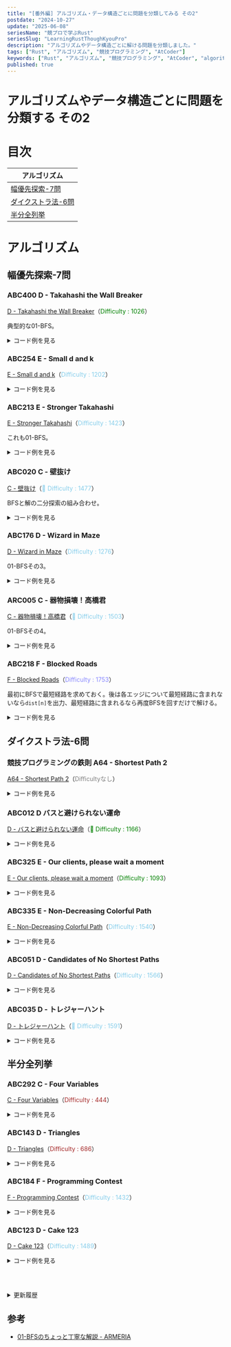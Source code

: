 ```yaml
---
title: "[番外編] アルゴリズム・データ構造ごとに問題を分類してみる その2"
postdate: "2024-10-27"
update: "2025-06-08"
seriesName: "競プロで学ぶRust"
seriesSlug: "LearningRustThoughKyouPro"
description: "アルゴリズムやデータ構造ごとに解ける問題を分類しました。"
tags: ["Rust", "アルゴリズム", "競技プログラミング", "AtCoder"]
keywords: ["Rust", "アルゴリズム", "競技プログラミング", "AtCoder", "algorithm"]
published: true
---
```


# アルゴリズムやデータ構造ごとに問題を分類する その2

# 目次

|アルゴリズム|
|---|
|[幅優先探索-7問](#幅優先探索-7問)|
|[ダイクストラ法-6問](#ダイクストラ法-6問)|
|[半分全列挙](#半分全列挙)|

# アルゴリズム

## 幅優先探索-7問

### ABC400 D - Takahashi the Wall Breaker

[D - Takahashi the Wall Breaker](https://atcoder.jp/contests/abc400/tasks/abc400_d)（<span style="color: green">Difficulty : 1026</span>）

典型的な01-BFS。

<details>
<summary>コード例を見る</summary>

```rust
use std::collections::VecDeque;

fn out_of_bounds(h: usize, w: usize, i: isize, j: isize) -> bool {
    i < 0 || j < 0 || i == h as isize || j == w as isize
}

fn run(h: usize, w: usize, s: Vec<&str>, a: usize, b: usize, c: usize, d: usize) -> usize {
    let vec: Vec<Vec<char>> = s.into_iter().map(|s| s.chars().collect()).collect();

    let mut dist = vec![vec![-1; w]; h];
    dist[a - 1][b - 1] = 0;

    let mut queue = VecDeque::new();
    queue.push_back((a - 1, b - 1));

    let di = [0, 1, 0, -1];
    let dj = [1, 0, -1, 0];

    while let Some((cur_i, cur_j)) = queue.pop_front() {
        for i in 0..4 {
            let new_i = cur_i as isize + di[i];
            let new_j = cur_j as isize + dj[i];

            if out_of_bounds(h, w, new_i, new_j) {
                continue;
            }

            let new_i = new_i as usize;
            let new_j = new_j as usize;

            if vec[new_i][new_j] != '#' {
                if dist[new_i][new_j] == -1 || dist[new_i][new_j] > dist[cur_i][cur_j] {
                    dist[new_i][new_j] = dist[cur_i][cur_j];
                    queue.push_front((new_i, new_j));
                }
            } else {
                // 1マス先
                if dist[new_i][new_j] == -1 {
                    dist[new_i][new_j] = dist[cur_i][cur_j] + 1;
                    queue.push_back((new_i, new_j));
                }

                // 2マス先の座標
                let new_i2 = cur_i as isize + dx[i] * 2;
                let new_j2 = cur_j as isize + dy[i] * 2;

                if out_of_bounds(h, w, new_i2, new_j2) {
                    continue;
                }

                let new_i2 = new_i2 as usize;
                let new_j2 = new_j2 as usize;

                if dist[new_i2][new_j2] != -1 {
                    continue;
                }

                dist[new_i2][new_j2] = dist[cur_i][cur_j] + 1;
                queue.push_back((new_i2, new_j2));
            }
        }
    }

    dist[c - 1][d - 1] as usize
}
```
</details>

### ABC254 E - Small d and k

[E - Small d and k](https://atcoder.jp/contests/abc254/tasks/abc254_e)（<span style="color: skyblue">Difficulty : 1202</span>）

<details>
<summary>コード例を見る</summary>

```rust
// https://atcoder.jp/contests/abc254/tasks/abc254_e

use std::collections::{HashMap, VecDeque};

fn run(n: usize, _m: usize, ab: Vec<(usize, usize)>, _q: usize, xk: Vec<(usize, usize)>) -> Vec<usize> {
    let mut hash_map = HashMap::new();

    for (a, b) in ab {
        hash_map.entry(a).or_insert_with(Vec::new).push(b);
        hash_map.entry(b).or_insert_with(Vec::new).push(a);
    }

    let mut ans = Vec::new();

    for (x, k) in xk {
        if let None =  hash_map.get(&x) {
            ans.push(x);
            continue;
        }

        let mut graph = vec![false; n];
        let mut queue = VecDeque::new();

        queue.push_back((x, k));

        // 辿ったノードの合計
        let mut sum = x;

        while let Some((x, k)) = queue.pop_front() {
            if k == 0 {
                continue;
            }

            graph[x-1] = true;

            let next = hash_map.get(&x).unwrap();

            for n in next {
                if !graph[n-1] {
                    graph[n-1] = true;
                    queue.push_back((*n, k-1));
                    sum += *n;
                }
            }
        }

        ans.push(sum);
    }

    ans
}
```
</details>


### ABC213 E - Stronger Takahashi

[E - Stronger Takahashi](https://atcoder.jp/contests/abc213/tasks/abc213_e)（<span style="color: skyblue">Difficulty : 1423</span>）

これも01-BFS。

<details>
<summary>コード例を見る</summary>

```rust
use std::collections::VecDeque;

fn out_of_bounds(h: usize, w: usize, i: isize, j: isize) -> bool {
    i < 0 || j < 0 || h as isize <= i || w as isize <= j
}

fn run(h: usize, w: usize, s: Vec<&str>) -> usize {
    let vec: Vec<Vec<char>> = s.into_iter().map(|str| str.chars().collect()).collect();

    let mut dist = vec![vec![std::usize::MAX; w]; h];
    dist[0][0] = 0;

    let mut queue = VecDeque::new();
    queue.push_back((0, 0));

    let di = [0, 1, 0, -1];
    let dj = [1, 0, -1, 0];

    while let Some((cur_i, cur_j)) = queue.pop_front() {
        for i in 0..4 {
            let new_i = cur_i as isize + di[i];
            let new_j = cur_j as isize + dj[i];

            if out_of_bounds(h, w, new_i, new_j) {
                continue;
            }

            let new_i = new_i as usize;
            let new_j = new_j as usize;

            if vec[new_i][new_j] == '#' {
                continue;
            }

            if dist[new_i][new_j] > dist[cur_i][cur_j] {
                dist[new_i][new_j] = dist[cur_i][cur_j];
                queue.push_front((new_i, new_j));
            }
        }

        for di in -2..=2 {
            for dj in -2..=2 {
                let new_i = cur_i as isize + di;
                let new_j = cur_j as isize + dj;

                if di.abs() + dj.abs() == 4 {
                    continue;
                }

                if out_of_bounds(h, w, new_i, new_j) {
                    continue;
                }

                let new_i = new_i as usize;
                let new_j = new_j as usize;

                if dist[new_i][new_j] > dist[cur_i][cur_j] + 1 {
                    dist[new_i][new_j] = dist[cur_i][cur_j] + 1;
                    queue.push_back((new_i, new_j));
                }
            }
        }
    }

    dist[h-1][w-1]
}
```
</details>

### ABC020 C - 壁抜け

[C - 壁抜け](https://atcoder.jp/contests/abc020/tasks/abc020_c)（<span style="color: skyblue">🧪 Difficulty : 1477</span>）

BFSと解の二分探索の組み合わせ。

<details>
<summary>コード例を見る</summary>

```rust
use std::collections::VecDeque;

fn out_of_bounds(h: usize, w: usize, i: isize, j: isize) -> bool {
    i < 0 || j < 0 || h as isize == i || w as isize == j
}

fn bfs(h: usize, w: usize, t: usize, s: Vec<&str>, x: isize) -> bool {
    let vec: Vec<Vec<char>> = s.iter().map(|str| str.chars().collect()).collect();

    let mut s = (0, 0);
    let mut g = (0, 0);

    for i in 0..h {
        for j in 0..w {
            if vec[i][j] == 'S' {
                s = (i, j);
            }

            if vec[i][j] == 'G' {
                g = (i, j);
            }
        }
    }

    let mut dist = vec![vec![std::isize::MAX; w]; h];
    dist[s.0][s.1] = 0;

    let mut queue = VecDeque::new();
    queue.push_back(s);

    let di = [0, 1, 0, -1];
    let dj = [1, 0, -1, 0];

    while let Some((cur_i, cur_j)) = queue.pop_front() {
        for i in 0..4 {
            let new_i = cur_i as isize + di[i];
            let new_j = cur_j as isize + dj[i];

            if out_of_bounds(h, w, new_i, new_j) {
                continue;
            }

            let new_i = new_i as usize;
            let new_j = new_j as usize;

            let cost = if vec[new_i][new_j] == '#' { x } else { 1 };

            if dist[new_i][new_j] > dist[cur_i][cur_j] + cost {
                dist[new_i][new_j] = dist[cur_i][cur_j] + cost;

                if cost == 1 {
                    queue.push_front((new_i, new_j));
                } else {
                    queue.push_back((new_i, new_j));
                }
            }
        }
    }

    dist[g.0][g.1] <= t as isize
}

fn run(h: usize, w: usize, t: usize, s: Vec<&str>) -> usize {
    let mut low = 1;
    let mut high = 1_000_000_000;
    let mut ans = 1;

    while low <= high {
        let mid = (low + high) / 2;

        if bfs(h, w, t, s.clone(), mid) {
            ans = mid;
            low = mid + 1;
        } else {
            high = mid - 1;
        }
    }

    ans as usize
}
```
</details>

### ABC176 D - Wizard in Maze

[D - Wizard in Maze](https://atcoder.jp/contests/abc176/tasks/abc176_d)（<span style="color: skyblue">Difficulty : 1276</span>）

01-BFSその3。

<details>
<summary>コード例を見る</summary>

```rust
use std::collections::VecDeque;

fn check(i: isize, j: isize, h: isize, w: isize) -> bool {
    i < 0 || j < 0 || i >= h || j >= w
}

const INF: isize = std::isize::MAX;

fn run(h: usize, w: usize, c: (usize, usize), d: (usize, usize), s: Vec<&str>) -> isize {
    let vec: Vec<Vec<char>> = s.into_iter().map(|s| s.chars().collect()).collect();

    let mut dist = vec![vec![INF; w]; h];
    dist[c.0 - 1][c.1 - 1] = 0;

    let mut queue = VecDeque::new();
    queue.push_back((c.0-1, c.1-1));

    let dx = [0, 1, 0, -1];
    let dy = [1, 0, -1, 0];

    while let Some((cur_i, cur_j)) = queue.pop_front() {
        for i in 0..4 {
            if check(cur_i as isize + dx[i], cur_j as isize + dy[i], h as isize, w as isize) {
                continue;
            }

            let next_i = (cur_i as isize + dx[i]) as usize;
            let next_j = (cur_j as isize + dy[i]) as usize;

            if vec[next_i][next_j] == '#' || dist[next_i][next_j] <= dist[cur_i][cur_j] {
                continue;
            }

            dist[next_i][next_j] = dist[cur_i][cur_j];
            queue.push_front((next_i, next_j));
        }

        for i in -2..=2 {
            for j in -2..=2 {
                let new_i = cur_i as isize + i;
                let new_j = cur_j as isize + j;

                if check(cur_i as isize + i, cur_j as isize + j, h as isize, w as isize) {
                    continue;
                }

                let jump_i = new_i as usize;
                let jump_j = new_j as usize;

                if vec[jump_i][jump_j] == '#' || dist[jump_i][jump_j] <= dist[cur_i][cur_j] + 1 {
                    continue;
                }

                dist[jump_i][jump_j] = dist[cur_i][cur_j] + 1;
                queue.push_back((jump_i, jump_j));
            }
        }
    }

    if dist[d.0-1][d.1-1] == INF {
        -1
    } else {
        dist[d.0-1][d.1-1]
    }
}
```
</details>

### ARC005 C - 器物損壊！高橋君

[C - 器物損壊！高橋君](https://atcoder.jp/contests/arc005/tasks/arc005_3)（<span style="color: skyblue">🧪 Difficulty : 1503</span>）

01-BFSその4。

<details>
<summary>コード例を見る</summary>

```rust
use std::collections::VecDeque;

fn check(i: isize, j: isize, h: isize, w: isize) -> bool {
    i < 0 || j < 0 || i >= h || j >= w
}

fn run(h: usize, w: usize, c: Vec<&str>) -> &'static str {
    let vec: Vec<Vec<char>> = c.into_iter().map(|s| s.chars().collect()).collect();

    let mut s = (0, 0);
    let mut g = (0, 0);

    for i in 0..h {
        for j in 0..w {
            if vec[i][j] == 's' {
                s = (i, j);
            }

            if vec[i][j] == 'g' {
                g = (i, j);
            }

        }
    }

    let mut dist = vec![vec![-1; w]; h];
    dist[s.0][s.1] = 0;

    let mut queue = VecDeque::new();
    queue.push_back((s.0, s.1));

    let dx = [0, 1, 0, -1];
    let dy = [1, 0, -1, 0];

    while let Some((cur_i, cur_j)) = queue.pop_front() {
        for i in 0..4 {
            if check(cur_i as isize + dx[i],cur_j as isize + dy[i], h as isize, w as isize) {
                continue;
            }

            let next_i = (cur_i as isize + dx[i]) as usize;
            let next_j = (cur_j as isize + dy[i]) as usize;

            if dist[next_i][next_j] != -1 {
                continue;
            }

            if vec[next_i][next_j] != '#' {
                dist[next_i][next_j] = dist[cur_i][cur_j];
                queue.push_front((next_i, next_j));
            } else {
                dist[next_i][next_j] = dist[cur_i][cur_j] + 1;
                queue.push_back((next_i, next_j));
            }
        }
    }

    if dist[g.0][g.1] <= 2 {
        "YES"
    } else {
        "NO"
    }
}
```
</details>

### ABC218 F - Blocked Roads

[F - Blocked Roads](https://atcoder.jp/contests/abc218/tasks/abc218_f)（<span style="color: rgb(136, 136, 255)">Difficulty : 1753</span>）

最初にBFSで最短経路を求めておく。後は各エッジについて最短経路に含まれないなら`dist[n]`を出力、最短経路に含まれるなら再度BFSを回すだけで解ける。

<details>
<summary>コード例を見る</summary>

```rust
use std::collections::{HashMap, VecDeque};

fn bfs(n: usize, start: usize, hash_map: &HashMap<usize, Vec<usize>>) -> Vec<usize> {
    let mut dist = vec![std::usize::MAX; n+1];
    dist[start] = 0;

    let mut queue = VecDeque::new();
    queue.push_front(start);

    while let Some(cur) = queue.pop_front() {
        let Some(next) = hash_map.get(&cur) else {
            continue;
        };

        for next in next {
            if dist[*next] != std::usize::MAX {
                continue;
            }

            dist[*next] = dist[cur] + 1;

            queue.push_back(*next);
        }
    }

    dist
}

fn run(n: usize, _m: usize, st: Vec<(usize, usize)>) -> Vec<isize> {
    let mut graph = HashMap::new();

    for &(s, t) in &st {
        graph.entry(s).or_insert_with(Vec::new).push(t);
    }

    let dist = bfs(n, 1, &graph);

    let mut ans = Vec::new();

    for &(s, t) in &st {
        if dist[s] + 1 != dist[t] {
            ans.push(dist[n] as isize);
            continue;
        }

        let mut graph_clone = graph.clone();
        graph_clone.get_mut(&s).map(|v| v.retain(|&x| x != t));

        let dist_after_removal = bfs(n, 1, &graph_clone);

        let dist: isize = if dist_after_removal[n] == std::usize::MAX {
            -1
        } else {
            dist_after_removal[n] as isize
        };

        ans.push(dist);
    }

    ans
}
```
</details>

## ダイクストラ法-6問

### 競技プログラミングの鉄則 A64 - Shortest Path 2

[A64 - Shortest Path 2](https://atcoder.jp/contests/tessoku-book/tasks/tessoku_book_bl)（<span style="color: gray">Difficultyなし</span>）

<details>
<summary>コード例を見る</summary>

```rust
use std::collections::{BinaryHeap, HashMap};
use std::cmp::Reverse;

const INF: usize = std::usize::MAX;

fn run(n: usize, _m: usize, abc: Vec<(usize, usize, usize)>) -> Vec<isize> {
    let mut hash_map = HashMap::new();

    for (a, b, c) in abc {
        hash_map.entry(a).or_insert_with(|| Vec::new()).push((c, b));
        hash_map.entry(b).or_insert_with(|| Vec::new()).push((c, a));
    }

    let mut current = vec![INF; n+1];

    current[1] = 0;

    let mut priority_queue = BinaryHeap::new();
    priority_queue.push(Reverse((0, 1)));


    while let Some(Reverse((cur_cost, cur_i))) = priority_queue.pop() {
        if cur_cost > current[cur_i] {
            continue;
        }

        let Some(next) = hash_map.get(&cur_i) else {
            continue;
        };

        for (next_cost, next_i) in next {
            let new_cost = cur_cost + next_cost;

            if new_cost < current[*next_i] {
                current[*next_i] = new_cost;
                priority_queue.push(Reverse((new_cost, *next_i)));
            }
        }
    }

    current[1..].into_iter()
        .map(|c| {
            if *c == INF {
                -1
            } else {
                *c as isize
            }
        })
        .collect()
}
```
</details>

### ABC012 D バスと避けられない運命

[D - バスと避けられない運命](https://atcoder.jp/contests/abc012/tasks/abc012_4)（<span style="color: green">🧪 Difficulty : 1166</span>）

<details>
<summary>コード例を見る</summary>

```rust
use std::cmp::{min, Reverse};
use std::collections::{BinaryHeap, HashMap};

fn dijkstra(n: usize, start: usize, hash_map: &HashMap<usize, Vec<(usize, usize)>>) -> usize {
    let mut dist = vec![std::usize::MAX; n+1];
    dist[start] = 0;

    let mut priority_queue = BinaryHeap::new();
    priority_queue.push(Reverse((0, start)));

    while let Some(Reverse((cur_cost, cur_i))) = priority_queue.pop() {
        for (next_cost, next_i) in hash_map.get(&cur_i).unwrap() {
            let new_cost = cur_cost + next_cost;

            if new_cost < dist[*next_i] {
                dist[*next_i] = new_cost;
                priority_queue.push(Reverse((new_cost, *next_i)));
            }
        }
    }

    dist.into_iter().filter(|n| *n != std::usize::MAX).max().unwrap()
}

fn run(n: usize, _m: usize, abt: Vec<(usize, usize, usize)>) -> usize {
    let mut ans = std::usize::MAX;

    let mut hash_map = HashMap::new();

    for (a, b, t) in abt {
        hash_map.entry(a).or_insert_with(|| Vec::new()).push((t, b));
        hash_map.entry(b).or_insert_with(|| Vec::new()).push((t, a));
    }

    for i in 1..=n {
        ans = min(ans, dijkstra(n, i, &hash_map));
    }

    ans
}
```
</details>

### ABC325 E - Our clients, please wait a moment

[E - Our clients, please wait a moment](https://atcoder.jp/contests/abc325/tasks/abc325_e)（<span style="color: green">Difficulty : 1093</span>）

<details>
<summary>コード例を見る</summary>

```rust
use std::collections::{BinaryHeap, HashMap};
use std::cmp::{min, Reverse};

const INF: usize = std::usize::MAX;

fn dijkstra(
    n: usize,
    start: usize,
    a: usize,
    b: usize,
    c: usize,
    d: &Vec<Vec<usize>>,
    is_forward: bool
) -> Vec<usize> {
    let mut dist = vec![INF; n+1];

    dist[start] = 0;

    let mut priority_queue = BinaryHeap::new();
    priority_queue.push(Reverse((0, start)));

    while let Some(Reverse((cur_cost, cur_i))) = priority_queue.pop() {
        if cur_cost > dist[cur_i] {
            continue;
        }

        for next in 1..=n {
            if next == cur_i {
                continue;
            }

            let new_cost =
                if is_forward {
                    cur_cost + d[cur_i-1][next-1] * a
                } else {
                    cur_cost + (d[cur_i-1][next-1] * b) + c
                };

            if new_cost < dist[next] {
                dist[next] = new_cost;
                priority_queue.push(Reverse((new_cost, next)));
            }
        }
    }

    dist
}

fn run(n: usize, a: usize, b: usize, c: usize, d: Vec<Vec<usize>>) -> usize {
    let dijk = dijkstra(n, 1, a, b, c, &d, true);
    let dijk2 = dijkstra(n, n, a, b, c, &d, false);

    (1..=n)
        .map(|i| dijk[i] + dijk2[i])
        .min()
        .unwrap()
}
```
</details>

### ABC335 E - Non-Decreasing Colorful Path

[E - Non-Decreasing Colorful Path](https://atcoder.jp/contests/abc335/tasks/abc335_e)（<span style="color: skyblue">Difficulty : 1540</span>）

<details>
<summary>コード例を見る</summary>

```rust
use std::collections::{BinaryHeap, HashMap};
use std::cmp::Reverse;

fn dijkstra(
    n: usize,
    hash_map: &HashMap<usize, Vec<usize>>,
    a: &Vec<usize>
) -> usize {
    let mut count = vec![0; n+1];
    count[1] = 1;

    let mut priority_queue = BinaryHeap::new();
    priority_queue.push((Reverse(a[0]), 1, 1));

    while let Some((_, cur_count, cur_i)) = priority_queue.pop() {
        if count[cur_i] > cur_count {
            continue;
        }

        let Some(next) = hash_map.get(&cur_i) else {
            continue;
        };

        for next_i in next {
            if a[cur_i-1] > a[*next_i-1] {
                continue;
            }

            let new_count = if a[cur_i - 1] < a[next_i - 1] {
                cur_count + 1
            } else {
                cur_count
            };

            if count[*next_i] < new_count {
                count[*next_i] = new_count;
                priority_queue.push((Reverse(a[*next_i-1]), new_count, *next_i));
            }
        }
    }

    count[n]
}

fn run(
    n: usize,
    _m: usize,
    a: Vec<usize>,
    uv: Vec<(usize, usize)>
) -> usize {
    let mut hash_map = HashMap::new();

    for (u, v) in uv {
        hash_map.entry(u).or_insert_with(|| Vec::new()).push(v);
        hash_map.entry(v).or_insert_with(|| Vec::new()).push(u);
    }

    dijkstra(n, &hash_map, &a)
}
```
</details>

### ABC051 D - Candidates of No Shortest Paths

[D - Candidates of No Shortest Paths](https://atcoder.jp/contests/abc051/tasks/abc051_d)（<span style="color: skyblue">Difficulty : 1566</span>）

<details>
<summary>コード例を見る</summary>

```rust
use std::collections::{BinaryHeap, HashMap};

const INF: usize = std::usize::MAX;

fn dijkstra(n: usize, start: usize, hash_map: &HashMap<usize, Vec<(usize, usize)>>) -> Vec<usize> {
    let mut dist = vec![INF; n+1];
    dist[start] = 0;

    let mut priority_queue = BinaryHeap::new();
    priority_queue.push((0, start));

    while let Some((cur_cost, cur_i)) = priority_queue.pop() {
        let Some(next) = hash_map.get(&cur_i) else {
            continue;
        };

        for (next_cost, next_i) in next {
            let new_cost = cur_cost + next_cost;

            if new_cost < dist[*next_i] {
                dist[*next_i] = new_cost;
                priority_queue.push((new_cost, *next_i));
            }
        }
    }

    dist
}

fn run(n: usize, m: usize, abc: Vec<(usize, usize, usize)>) -> usize {
    let mut hash_map = HashMap::new();

    for &(a, b, c) in &abc {
        hash_map.entry(a).or_insert_with(|| Vec::new()).push((c, b));
        hash_map.entry(b).or_insert_with(|| Vec::new()).push((c, a));
    }

    let mut dist = vec![vec![INF; n + 1]; n + 1];

    for i in 1..=n {
        dist[i] = dijkstra(n, i, &hash_map);
    }

    let mut used = vec![false; m];

    for i in 1..=n {
        for j in 1..=n {
            if i == j || dist[i][j] == INF {
                continue;
            }

            for (k, &(a, b, c)) in abc.iter().enumerate() {
                if dist[i][a] + c + dist[b][j] == dist[i][j] || dist[i][b] + c + dist[a][j] == dist[i][j] {
                    used[k] = true;
                }
            }
        }
    }

    used.iter().filter(|&&u| !u).count()
}
```
</details>

### ABC035 D - トレジャーハント

[D - トレジャーハント](https://atcoder.jp/contests/abc035/tasks/abc035_d)（<span style="color: skyblue">🧪 Difficulty : 1591</span>）

<details>
<summary>コード例を見る</summary>

```rust
use std::collections::{BinaryHeap, HashMap};
use std::cmp::Reverse;

const INF: usize = std::usize::MAX;

fn dijkstra(n: usize, start: usize, hash_map: &HashMap<usize, Vec<(usize, usize)>>) -> Vec<usize> {
    let mut dist = vec![INF; n+1];
    dist[start] = 0;

    let mut priority_queue = BinaryHeap::new();
    priority_queue.push(Reverse((0, start)));

    while let Some(Reverse((cur_cost, cur_i))) = priority_queue.pop() {
        if cur_cost > dist[cur_i] {
            continue;
        }

        if let Some(next) = hash_map.get(&cur_i) {
            for &(next_cost, next_i) in next {
                let new_cost = next_cost + cur_cost;

                if new_cost < dist[next_i] {
                    dist[next_i] = new_cost;
                    priority_queue.push(Reverse((new_cost, next_i)));
                }
            }
        }
    }

    dist
}

fn run(n: usize, _m: usize, t: usize, a: Vec<usize>, abc: Vec<(usize, usize, usize)>) -> usize {
    let mut forward = HashMap::new();
    let mut backward = HashMap::new();

    for (a, b, c) in abc {
        forward.entry(a).or_insert_with(Vec::new).push((c, b));
        backward.entry(b).or_insert_with(Vec::new).push((c, a));
    }

    let forward = dijkstra(n, 1, &forward);
    let backward = dijkstra(n, 1, &backward);

    let mut ans = 0;

    for i in 1..=n {
        if forward[i] == INF || backward[i] == INF {
            continue;
        }

        // 往復時間がT秒未満なら
        if forward[i] + backward[i] < t {
            ans = ans.max((t - forward[i] - backward[i]) * a[i-1]);
        }
    }

    ans
}
```
</details>

## 半分全列挙

### ABC292 C - Four Variables

[C - Four Variables](https://atcoder.jp/contests/abc292/tasks/abc292_c)（<span style="color: brown">Difficulty : 444</span>）

<details>
<summary>コード例を見る</summary>

```rust
fn run(n: usize) -> usize {
    let mut ab = vec![0; n+1];

    for i in 1..=n {
        for j in 1..=(n / i) {
            ab[i*j] += 1;
        }
    }

    (1..=n)
        .map(|i| {
            ab[i] * ab[n-i]
        })
        .sum()
}
```
</details>

### ABC143 D - Triangles

[D - Triangles](https://atcoder.jp/contests/abc143/tasks/abc143_d)（<span style="color: brown">Difficulty : 686</span>）

<details>
<summary>コード例を見る</summary>

```rust
use std::cmp::Ordering;
use itertools::Itertools;

fn upper_bound<T: Ord>(vec: &[T], value: T) -> usize {
    vec.binary_search_by(|x| {
        if *x <= value {
            Ordering::Less
        } else {
            Ordering::Greater
        }
    })
    .err()
    .unwrap()
}


fn run(n: usize, l: Vec<usize>) -> usize {
    let vec: Vec<usize> = l.into_iter().sorted().collect();

    let mut ans = 0;

    for i in 0..n {
        for j in i+1..n {
            let res = upper_bound(&vec, vec[i] + vec[j] - 1);

            if res > j + 1 {
                ans += res - j - 1;
            }
        }
    }

    ans
}
```
</details>

### ABC184 F - Programming Contest

[F - Programming Contest](https://atcoder.jp/contests/abc184/tasks/abc184_f)（<span style="color: skyblue">Difficulty : 1432</span>）

<details>
<summary>コード例を見る</summary>

```rust
use itertools::Itertools;
use std::cmp::Ordering;

// upper_boundの拡張
// n以下の最大の数を返す
fn max_under_n<T: Ord>(vec: &[T], value: T) -> Option<usize> {
    vec.binary_search_by(|x| {
        if *x <= value {
            Ordering::Less
        } else {
            Ordering::Greater
        }
    })
    .err()
    .map(|x| if x == 0 {
        None
    } else {
        Some(x - 1)
    })
    .flatten()
}

fn run(n: usize, t: usize, a: Vec<usize>) -> usize {
    let (l, r) = a.split_at(n/2);

    let mut p = Vec::new();
    let mut q = Vec::new();

    for i in 0..=l.len() {
        for combination in l.iter().combinations(i) {
            let sum: usize = combination.iter().map(|&&x| x).sum();
            p.push(sum);
        }
    }

    for i in 0..=r.len() {
        for combination in r.iter().combinations(i) {
            let sum: usize = combination.iter().map(|&&x| x).sum();
            q.push(sum)
        }
    }

    q.sort();

    let mut ans = 0;

    for left in p.iter() {
        if t < *left {
            continue;
        }

        if let Some(right_idx) = max_under_n(&q, t - left) {
            ans = ans.max(q[right_idx] + left)
        }
    }

    ans
}
```
</details>

### ABC123 D - Cake 123

[D - Cake 123](https://atcoder.jp/contests/abc123/tasks/abc123_d)（<span style="color: skyblue">Difficulty : 1489</span>）

<details>
<summary>コード例を見る</summary>

```rust
use std::collections::BinaryHeap;
use std::cmp::Reverse;

fn run(_x: usize, _y: usize, _z: usize, k: usize, a: Vec<usize>, b: Vec<usize>, c: Vec<usize>) -> Vec<usize> {
    let mut ab = BinaryHeap::new();

    // AとBの和で大きい順にK個求める
    for i in a.iter() {
        for j in b.iter() {
            ab.push(Reverse(i + j));

            if ab.len() > k {
                ab.pop();
            }
        }
    }

    let mut vec: Vec<_> = ab.into_sorted_vec();
    vec.reverse();

    let mut ans = BinaryHeap::new();

    // ABとCの和で大きい順にK個求める
    for i in vec.iter() {
        for j in c.iter() {
            ans.push(Reverse(i.0 + j));

            if ans.len() > k {
                ans.pop();
            }
        }
    }

    ans.into_sorted_vec()
        .into_iter()
        .map(|x| x.0)
        .collect()
}
```
</details>

<details style="margin-top: 60px" class="history">
<summary>更新履歴</summary>

<ul class="history-list">
  <li>2025年06月08日 : ABC213 <span style="color: skyblue">E - Stronger Takahashi</span>を追加</li>
  <li>2025年06月07日 : ABC020 <span style="color: skyblue">🧪 C - 壁抜け</span>を追加</li>
  <li>2025年04月12日 : ABC400 <span style="color: green">D - Takahashi the Wall Breaker</span>を追加</li>
  <li>2025年03月22日 : ABC218 <span style="color: rgb(137, 137, 255)">F - Blocked Roads</span>を追加</li>
  <li>2025年03月09日 : ABC012 <span style="color: green">🧪 D - バスと避けられない運命</span>を追加</li>
  <li>2025年03月03日 : ABC176 <span style="color: skyblue">D - Wizard in Maze</span>を追加</li>
  <li>2025年03月02日 : ARC005 <span style="color: skyblue">🧪 C - 器物損壊！高橋君</span>を追加</li>
  <li>2025年03月01日 : ABC035 <span style="color: skyblue">🧪 D - トレジャーハント</span>を追加</li>
  <li>2025年02月28日 : ABC335 <span style="color: skyblue">E - Non-Decreasing Colorful Path</span>を追加</li>
  <li>2025年02月23日 : ABC325 <span style="color: green">E - Our clients, please wait a moment</span>を追加</li>
  <li>2025年01月13日 : ABC254 <span style="color: skyblue">E - Small d and k</span>を追加</li>
</details>

## 参考

- [01-BFSのちょっと丁寧な解説 - ARMERIA](https://betrue12.hateblo.jp/entry/2018/12/08/000020)
